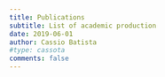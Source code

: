 ```yaml
---
title: Publications
subtitle: List of academic production
date: 2019-06-01
author: Cassio Batista
#type: cassota
comments: false
---
```

